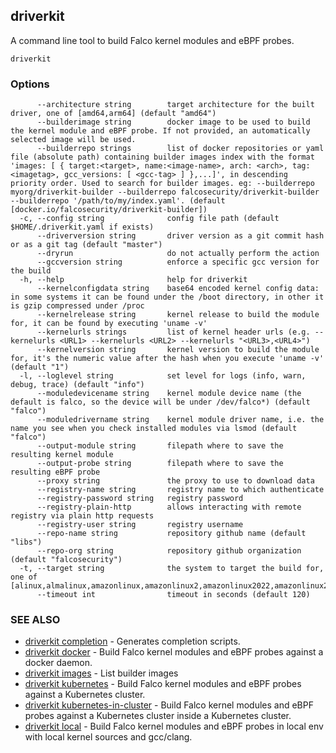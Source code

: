 ## driverkit

A command line tool to build Falco kernel modules and eBPF probes.

```
driverkit
```

### Options

```
      --architecture string        target architecture for the built driver, one of [amd64,arm64] (default "amd64")
      --builderimage string        docker image to be used to build the kernel module and eBPF probe. If not provided, an automatically selected image will be used.
      --builderrepo strings        list of docker repositories or yaml file (absolute path) containing builder images index with the format 'images: [ { target:<target>, name:<image-name>, arch: <arch>, tag: <imagetag>, gcc_versions: [ <gcc-tag> ] },...]', in descending priority order. Used to search for builder images. eg: --builderrepo myorg/driverkit-builder --builderrepo falcosecurity/driverkit-builder --builderrepo '/path/to/my/index.yaml'. (default [docker.io/falcosecurity/driverkit-builder])
  -c, --config string              config file path (default $HOME/.driverkit.yaml if exists)
      --driverversion string       driver version as a git commit hash or as a git tag (default "master")
      --dryrun                     do not actually perform the action
      --gccversion string          enforce a specific gcc version for the build
  -h, --help                       help for driverkit
      --kernelconfigdata string    base64 encoded kernel config data: in some systems it can be found under the /boot directory, in other it is gzip compressed under /proc
      --kernelrelease string       kernel release to build the module for, it can be found by executing 'uname -v'
      --kernelurls strings         list of kernel header urls (e.g. --kernelurls <URL1> --kernelurls <URL2> --kernelurls "<URL3>,<URL4>")
      --kernelversion string       kernel version to build the module for, it's the numeric value after the hash when you execute 'uname -v' (default "1")
  -l, --loglevel string            set level for logs (info, warn, debug, trace) (default "info")
      --moduledevicename string    kernel module device name (the default is falco, so the device will be under /dev/falco*) (default "falco")
      --moduledrivername string    kernel module driver name, i.e. the name you see when you check installed modules via lsmod (default "falco")
      --output-module string       filepath where to save the resulting kernel module
      --output-probe string        filepath where to save the resulting eBPF probe
      --proxy string               the proxy to use to download data
      --registry-name string       registry name to which authenticate
      --registry-password string   registry password
      --registry-plain-http        allows interacting with remote registry via plain http requests
      --registry-user string       registry username
      --repo-name string           repository github name (default "libs")
      --repo-org string            repository github organization (default "falcosecurity")
  -t, --target string              the system to target the build for, one of [alinux,almalinux,amazonlinux,amazonlinux2,amazonlinux2022,amazonlinux2023,arch,bottlerocket,centos,debian,fedora,flatcar,minikube,ol,opensuse,photon,redhat,rocky,sles,talos,ubuntu,vanilla]
      --timeout int                timeout in seconds (default 120)
```

### SEE ALSO

* [driverkit completion](driverkit_completion.md)	 - Generates completion scripts.
* [driverkit docker](driverkit_docker.md)	 - Build Falco kernel modules and eBPF probes against a docker daemon.
* [driverkit images](driverkit_images.md)	 - List builder images
* [driverkit kubernetes](driverkit_kubernetes.md)	 - Build Falco kernel modules and eBPF probes against a Kubernetes cluster.
* [driverkit kubernetes-in-cluster](driverkit_kubernetes-in-cluster.md)	 - Build Falco kernel modules and eBPF probes against a Kubernetes cluster inside a Kubernetes cluster.
* [driverkit local](driverkit_local.md)	 - Build Falco kernel modules and eBPF probes in local env with local kernel sources and gcc/clang.

